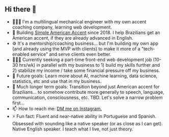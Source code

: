 ## Hi there 👋

- 👨🏻‍💻 I'm a multilingual mechanical engineer with my own accent coaching company, learning web development.
- 🔭 Building [Simple American Accent](https://github.com/SimpleAmericanAccent) since 2018. I help Brazilians get an American accent, if they are already advanced in English.
- ⚙️ It's a mentorship/coaching business... but I'm building my own app (and already using the MVP with clients) to make it more of a "tech-enabled service" and serve clients even better.
- 👨🏻‍💻 Currently seeking a part-time front-end web development job (10-30 hrs/wk) in parallel with my business to 1) build my skills further and 2) stabilize my income / take some financial pressure off my business.
- 🤔 Future goals: Learn more about AI, machine learning, data science, statistics, etc and use that in my business.
- 🔮 Much longer term goals: Transition beyond just American accent for Brazilians... to somehow contribute more generally to speech, language, communication, consciousness, etc. TBD. Let's solve a narrow problem first...
- 📫 How to reach me: [DM me on Instagram.](https://www.instagram.com/SimpleAmericanAccent)
- ⚡ Fun fact: Fluent and near-native ability in Portuguese and Spanish. Obsessed with sounding like a native speaker (or as close as I can get). Native English speaker. I teach what I live, not just theory.

<!--
**will-rosenberg/will-rosenberg** is a ✨ _special_ ✨ repository because its `README.md` (this file) appears on your GitHub profile.

Here are some ideas to get you started:

- 🔭 I’m currently working on ...
- 🌱 I’m currently learning ...
- 👯 I’m looking to collaborate on ...
- 🤔 I’m looking for help with ...
- 💬 Ask me about ...
- 📫 How to reach me: ...
- 😄 Pronouns: ...
- ⚡ Fun fact: ...
-->
